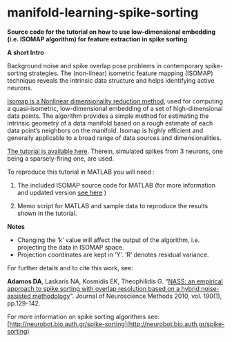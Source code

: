 # manifold-learning-spike-sorting
**Source code for the tutorial on how to use low-dimensional embedding (i.e. ISOMAP algorithm) for feature extraction in spike sorting**

**A short Intro**

Background noise and spike overlap pose problems in contemporary spike-sorting strategies. The (non-linear) isometric feature mapping (ISOMAP) technique reveals the intrinsic data structure and helps identifying active neurons.

[Isomap is a Nonlinear dimensionality reduction method](https://en.wikipedia.org/wiki/Isomap), used for computing a quasi-isometric, low-dimensional embedding of a set of high-dimensional data points. The algorithm provides a simple method for estimating the intrinsic geometry of a data manifold based on a rough estimate of each data point’s neighbors on the manifold. Isomap is highly efficient and generally applicable to a broad range of data sources and dimensionalities.

[The tutorial is available here](http://neurobot.bio.auth.gr/2013/using-isomap-algorithm-for-feature-extraction-in-spike-sorting). Therein, simulated spikes from 3 neurons, one being a sparsely-firing one, are used.


To reproduce this tutorial in MATLAB you will need :

1. The included ISOMAP source code for MATLAB (for more information and updated version [see here](http://isomap.stanford.edu) )

2. Memo script for MATLAB and sample data to reproduce the results shown in the tutorial.


**Notes**
- Changing the ‘k’ value will affect the output of the algorithm, i.e. projecting the data in ISOMAP space. 
- Projection coordinates are kept in ‘Y’. ‘R’ denotes residual variance.

For further details and to cite this work, see:

**Adamos DA**, Laskaris NA, Kosmidis EK, Theophilidis G. “[NASS: an empirical approach to spike sorting with overlap resolution based on a hybrid noise-assisted methodology](http://dx.doi.org/10.1016/j.jneumeth.2010.04.018)“. Journal of Neuroscience Methods 2010, vol. 190(1), pp.129-142.  

For more information on spike sorting algorithms see: [http://neurobot.bio.auth.gr/spike-sorting](http://neurobot.bio.auth.gr/spike-sorting)
